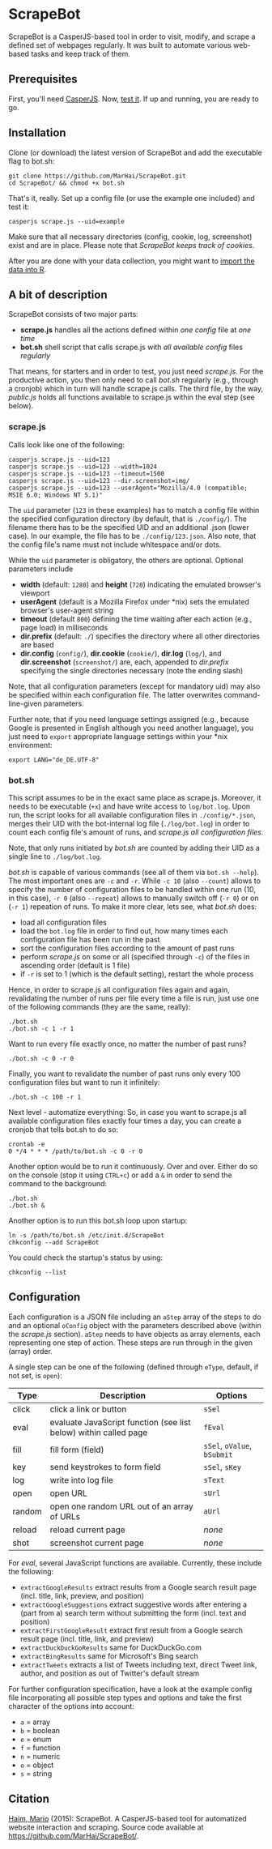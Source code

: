 # ScrapeBot
ScrapeBot is a CasperJS-based tool in order to visit, modify, and scrape a defined set of webpages regularly. It was built to automate various web-based tasks and keep track of them.

## Prerequisites
First, you'll need [CasperJS](http://casperjs.org/). Now, [test it](http://docs.casperjs.org/en/latest/quickstart.html). If up and running, you are ready to go.

## Installation
Clone (or download) the latest version of ScrapeBot and add the executable flag to bot.sh:

```
git clone https://github.com/MarHai/ScrapeBot.git
cd ScrapeBot/ && chmod +x bot.sh
```

That's it, really. Set up a config file (or use the example one included) and test it:

```
casperjs scrape.js --uid=example
```

Make sure that all necessary directories (config, cookie, log, screenshot) exist and are in place. Please note that _ScrapeBot keeps track of cookies_.

After you are done with your data collection, you might want to [import the data into R](Rimport.md).

## A bit of description
ScrapeBot consists of two major parts:
* **scrape.js** handles all the actions defined within _one config_ file at _one time_
* **bot.sh** shell script that calls scrape.js with _all available config_ files _regularly_

That means, for starters and in order to test, you just need _scrape.js_. For the productive action, you then only need to call _bot.sh_ regularly (e.g., through a cronjob) which in turn will handle scrape.js calls. The third file, by the way, _public.js_ holds all functions available to scrape.js within the eval step (see below).

### scrape.js
Calls look like one of the following:

```
casperjs scrape.js --uid=123
casperjs scrape.js --uid=123 --width=1024
casperjs scrape.js --uid=123 --timeout=1500
casperjs scrape.js --uid=123 --dir.screenshot=img/
casperjs scrape.js --uid=123 --userAgent="Mozilla/4.0 (compatible; MSIE 6.0; Windows NT 5.1)"
```

The `uid` parameter (`123` in these examples) has to match a config file within the specified configuration directory (by default, that is `./config/`). The filename there has to be the specified UID and an additional .json (lower case). In our example, the file has to be `./config/123.json`. Also note, that the config file's name must not include whitespace and/or dots.

While the `uid` parameter is obligatory, the others are optional. Optional parameters include
* **width** (default: `1280`) and **height** (`720`) indicating the emulated browser's viewport
* **userAgent** (default is a Mozilla Firefox under *nix) sets the emulated browser's user-agent string
* **timeout** (default `800`) defining the time waiting after each action (e.g., page load) in milliseconds
* **dir.prefix** (default: `./`) specifies the directory where all other directories are based
* **dir.config** (`config/`), **dir.cookie** (`cookie/`), **dir.log** (`log/`), and **dir.screenshot** (`screenshot/`) are, each, appended to _dir.prefix_ specifying the single directories necessary (note the ending slash)

Note, that all configuration parameters (except for mandatory uid) may also be specified within each configuration file. The latter overwrites command-line-given parameters.

Further note, that if you need language settings assigned (e.g., because Google is presented in English although you need another language), you just need to `export` appropriate language settings within your *nix environment:

```
export LANG="de_DE.UTF-8"
```

### bot.sh
This script assumes to be in the exact same place as scrape.js. Moreover, it needs to be executable (`+x`) and have write access to `log/bot.log`. Upon run, the script looks for all available configuration files in `./config/*.json`, merges their UID with the bot-internal log file (`./log/bot.log`) in order to count each config file's amount of runs, and *scrape.js all configuration files*.

Note, that only runs initiated by _bot.sh_ are counted by adding their UID as a single line to `./log/bot.log`.

_bot.sh_ is capable of various commands (see all of them via `bot.sh --help`). The most important ones are `-c` and `-r`. While `-c 10` (also `--count`) allows to specify the number of configuration files to be handled within one run (10, in this case), `-r 0` (also `--repeat`) allows to manually switch off (`-r 0`) or on (`-r 1`) repeation of runs. To make it more clear, lets see, what _bot.sh_ does:
* load all configuration files
* load the `bot.log` file in order to find out, how many times each configuration file has been run in the past
* sort the configuration files according to the amount of past runs
* perform _scrape.js_ on some or all (specified through `-c`) of the files in ascending order (default is 1 file)
* if `-r` is set to 1 (which is the default setting), restart the whole process

Hence, in order to scrape.js all configuration files again and again, revalidating the number of runs per file every time a file is run, just use one of the following commands (they are the same, really):

```
./bot.sh
./bot.sh -c 1 -r 1
```

Want to run every file exactly once, no matter the number of past runs?

```
./bot.sh -c 0 -r 0
```

Finally, you want to revalidate the number of past runs only every 100 configuration files but want to run it infinitely:

```
./bot.sh -c 100 -r 1
```

Next level - automatize everything: So, in case you want to scrape.js all available configuration files exactly four times a day, you can create a cronjob that tells bot.sh to do so:

```
crontab -e
0 */4 * * * /path/to/bot.sh -c 0 -r 0
```

Another option would be to run it continuously. Over and over. Either do so on the console (stop it using `CTRL+c`) or add a `&` in order to send the command to the background:

```
./bot.sh
./bot.sh &
```

Another option is to run this bot.sh loop upon startup:

```
ln -s /path/to/bot.sh /etc/init.d/ScrapeBot
chkconfig --add ScrapeBot
```

You could check the startup's status by using:

```
chkconfig --list
```

## Configuration
Each configuration is a JSON file including an `aStep` array of the steps to do and an optional `oConfig` object with the parameters described above (within the _scrape.js_ section). `aStep` needs to have objects as array elements, each representing one step of action. These steps are run through in the given (array) order.

A single step can be one of the following (defined through `eType`, default, if not set, is `open`):

| Type | Description | Options |
|------|-------------|---------|
|click |click a link or button |`sSel`|
|eval  |evaluate JavaScript function (see list below) within called page |`fEval`|
|fill  |fill form (field) |`sSel`, `oValue`, `bSubmit`|
|key   |send keystrokes to form field |`sSel`, `sKey`|
|log   |write into log file |`sText`|
|open  |open URL |`sUrl`|
|random|open one random URL out of an array of URLs |`aUrl`|
|reload|reload current page |_none_|
|shot  |screenshot current page |_none_|

For _eval_, several JavaScript functions are available. Currently, these include the following:
* `extractGoogleResults` extract results from a Google search result page (incl. title, link, preview, and position)
* `extractGoogleSuggestions` extract suggestive words after entering a (part from a) search term without submitting the form (incl. text and position)
* `extractFirstGoogleResult` extract first result from a Google search result page (incl. title, link, and preview)
* `extractDuckDuckGoResults` same for DuckDuckGo.com
* `extractBingResults` same for Microsoft's Bing search
* `extractTweets` extracts a list of Tweets including text, direct Tweet link, author, and position as out of Twitter's default stream

For further configuration specification, have a look at the example config file incorporating all possible step types and options and take the first character of the options into account:
* `a` = array
* `b` = boolean
* `e` = enum
* `f` = function
* `n` = numeric
* `o` = object
* `s` = string

## Citation
[Haim, Mario](http://www.ls1.ifkw.uni-muenchen.de/personen/wiss_ma/haim_mario/index.html) (2015): ScrapeBot. A CasperJS-based tool for automatized website interaction and scraping. Source code available at https://github.com/MarHai/ScrapeBot/.
